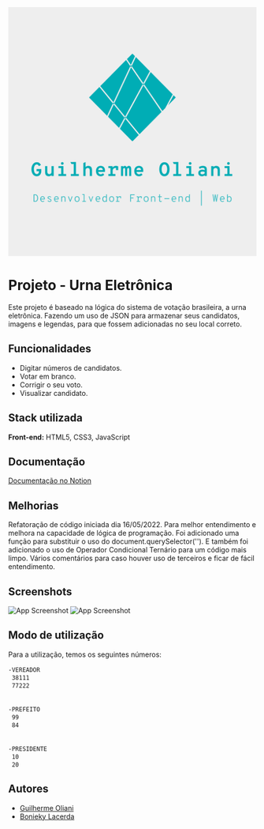 ![Logo](./assets/images/logo/logo.png)

# Projeto - Urna Eletrônica

Este projeto é baseado na lógica do sistema de votação brasileira, a urna eletrônica. Fazendo um uso de JSON para armazenar seus candidatos, imagens e legendas, para que fossem adicionadas no seu local correto.

## Funcionalidades

- Digitar números de candidatos.
- Votar em branco.
- Corrigir o seu voto.
- Visualizar candidato.

## Stack utilizada

**Front-end:** HTML5, CSS3, JavaScript

## Documentação

[Documentação no Notion](https://guilhermeoliani.notion.site/Projeto-Compra-de-Pizzas-bface67453b246e489ea89d44571d32c)

## Melhorias

Refatoração de código iniciada dia 16/05/2022. Para melhor entendimento e melhora na capacidade de lógica de programação. Foi adicionado uma função para substituir o uso do document.querySelector(''). E também foi adicionado o uso de Operador Condicional Ternário para um código mais limpo. Vários comentários para caso houver uso de terceiros e ficar de fácil entendimento.

## Screenshots

![App Screenshot](./images/screenshots/1.jpg)
![App Screenshot](./images/screenshots/2.jpg)

## Modo de utilização

Para a utilização, temos os seguintes números:

    -VEREADOR
     38111
     77222


    -PREFEITO
     99
     84


    -PRESIDENTE
     10
     20

## Autores

- [Guilherme Oliani](https://github.com/guilhermenoliani)
- [Bonieky Lacerda](https://www.instagram.com/bonieky/)
